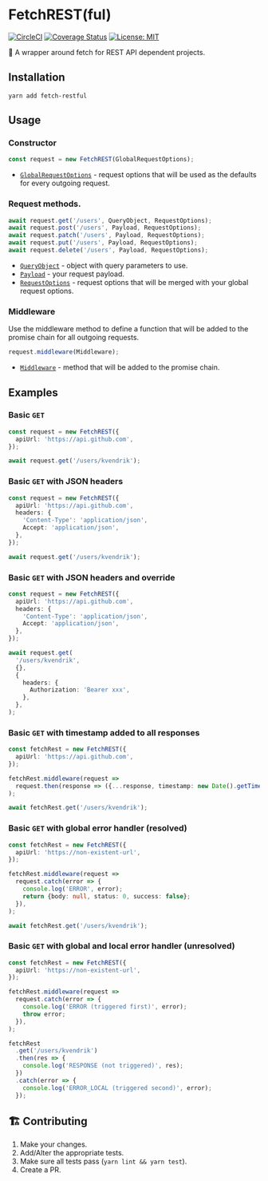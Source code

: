 # FetchREST(ful)

[![CircleCI](https://circleci.com/gh/kvendrik/fetch-restful.svg?style=svg)](https://circleci.com/gh/kvendrik/fetch-restful)
[![Coverage Status](https://coveralls.io/repos/github/kvendrik/fetch-restful/badge.svg?branch=master&q=261781)](https://coveralls.io/github/kvendrik/fetch-restful?branch=master&q=261781)
[![License: MIT](https://img.shields.io/badge/License-MIT-yellow.svg)](https://opensource.org/licenses/MIT)

🚀 A wrapper around fetch for REST API dependent projects.

## Installation

```
yarn add fetch-restful
```

## Usage

### Constructor

```ts
const request = new FetchREST(GlobalRequestOptions);
```

* [`GlobalRequestOptions`](https://github.com/kvendrik/fetch-restful/blob/master/src/FetchREST.ts#L41) - request options that will be used as the defaults for every outgoing request.

### Request methods.

```ts
await request.get('/users', QueryObject, RequestOptions);
await request.post('/users', Payload, RequestOptions);
await request.patch('/users', Payload, RequestOptions);
await request.put('/users', Payload, RequestOptions);
await request.delete('/users', Payload, RequestOptions);
```

* [`QueryObject`](https://github.com/kvendrik/fetch-rest/blob/master/src/queryObjectToString.ts#L1) - object with query parameters to use.
* [`Payload`](https://github.com/kvendrik/fetch-rest/blob/master/src/FetchREST.ts#L4) - your request payload.
* [`RequestOptions`](https://github.com/kvendrik/fetch-restful/blob/master/src/FetchREST.ts#L18) - request options that will be merged with your global request options.

### Middleware

Use the middleware method to define a function that will be added to the promise chain for all outgoing requests.

```ts
request.middleware(Middleware);
```

* [`Middleware`](https://github.com/kvendrik/fetch-restful/blob/master/src/FetchREST.ts#L45) - method that will be added to the promise chain.

## Examples

### Basic `GET`

```ts
const request = new FetchREST({
  apiUrl: 'https://api.github.com',
});

await request.get('/users/kvendrik');
```

### Basic `GET` with JSON headers

```ts
const request = new FetchREST({
  apiUrl: 'https://api.github.com',
  headers: {
    'Content-Type': 'application/json',
    Accept: 'application/json',
  },
});

await request.get('/users/kvendrik');
```

### Basic `GET` with JSON headers and override

```ts
const request = new FetchREST({
  apiUrl: 'https://api.github.com',
  headers: {
    'Content-Type': 'application/json',
    Accept: 'application/json',
  },
});

await request.get(
  '/users/kvendrik',
  {},
  {
    headers: {
      Authorization: 'Bearer xxx',
    },
  },
);
```

### Basic `GET` with timestamp added to all responses

```ts
const fetchRest = new FetchREST({
  apiUrl: 'https://api.github.com',
});

fetchRest.middleware(request =>
  request.then(response => ({...response, timestamp: new Date().getTime()})),
);

await fetchRest.get('/users/kvendrik');
```

### Basic `GET` with global error handler (resolved)

```ts
const fetchRest = new FetchREST({
  apiUrl: 'https://non-existent-url',
});

fetchRest.middleware(request =>
  request.catch(error => {
    console.log('ERROR', error);
    return {body: null, status: 0, success: false};
  }),
);

await fetchRest.get('/users/kvendrik');
```

### Basic `GET` with global and local error handler (unresolved)

```ts
const fetchRest = new FetchREST({
  apiUrl: 'https://non-existent-url',
});

fetchRest.middleware(request =>
  request.catch(error => {
    console.log('ERROR (triggered first)', error);
    throw error;
  }),
);

fetchRest
  .get('/users/kvendrik')
  .then(res => {
    console.log('RESPONSE (not triggered)', res);
  })
  .catch(error => {
    console.log('ERROR_LOCAL (triggered second)', error);
  });
```

## 🏗 Contributing

1.  Make your changes.
2.  Add/Alter the appropriate tests.
3.  Make sure all tests pass (`yarn lint && yarn test`).
4.  Create a PR.
